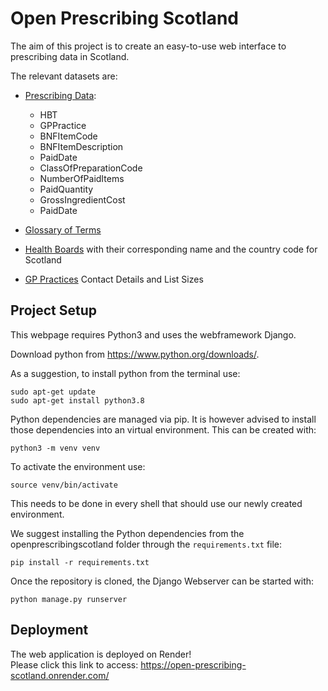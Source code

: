 # Open Prescribing Scotland

The aim of this project is to create an easy-to-use web interface to prescribing data in Scotland.

The relevant datasets are:

* [Prescribing Data](https://www.opendata.nhs.scot/dataset/prescriptions-in-the-community):
  - HBT 
  - GPPractice
  - BNFItemCode
  - BNFItemDescription
  - PaidDate
  - ClassOfPreparationCode
  - NumberOfPaidItems
  - PaidQuantity
  - GrossIngredientCost
  - PaidDate

* [Glossary of Terms](https://www.isdscotland.org/health-topics/prescribing-and-medicines/_docs/Open_Data_Glossary_of_Terms.pdf?1)

* [Health Boards](https://www.opendata.nhs.scot/dataset/geography-codes-and-labels/resource/652ff726-e676-4a20-abda-435b98dd7bdc) with their corresponding name and the country code for Scotland
* [GP Practices](https://www.opendata.nhs.scot/dataset/gp-practice-contact-details-and-list-sizes) Contact Details and List Sizes

## Project Setup

This webpage requires Python3 and uses the webframework Django.

Download python from https://www.python.org/downloads/.

As a suggestion, to install python from the terminal use:
```shell
sudo apt-get update
sudo apt-get install python3.8
```

Python dependencies are managed via pip. It is however advised to install those dependencies into an virtual 
environment. This can be created with:
```shell
python3 -m venv venv
```

To activate the environment use:
```shell
source venv/bin/activate
```
This needs to be done in every shell that should use our newly created environment.

We suggest installing the Python dependencies from the openprescribingscotland folder through the `requirements.txt` file:
```shell
pip install -r requirements.txt
```

Once the repository is cloned, the Django Webserver can be started with:
```shell
python manage.py runserver
```

## Deployment
The web application is deployed on Render!
<br>
Please click this link to access: https://open-prescribing-scotland.onrender.com/

